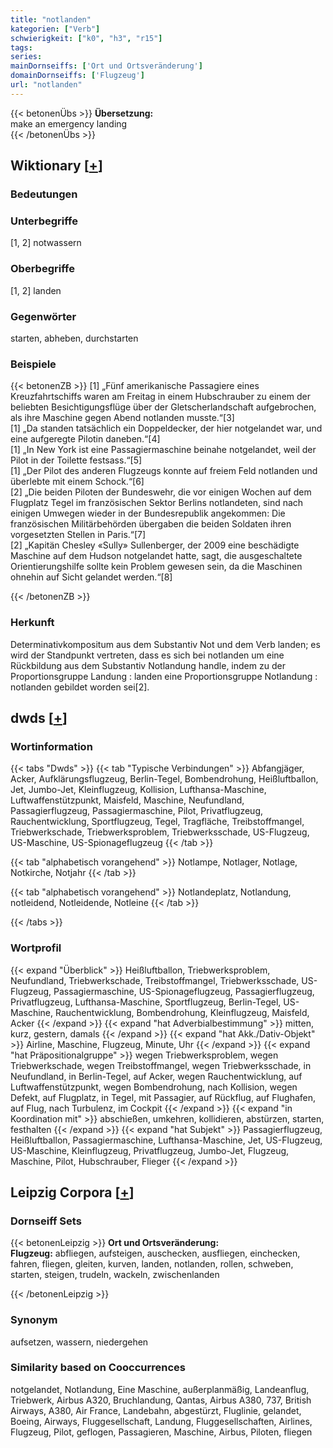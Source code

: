 ```yaml
---
title: "notlanden"
kategorien: ["Verb"]
schwierigkeit: ["k0", "h3", "r15"]
tags:
series:
mainDornseiffs: ['Ort und Ortsveränderung']
domainDornseiffs: ['Flugzeug']
url: "notlanden"
---
```


{{< betonenÜbs >}}
**Übersetzung:**  
make an emergency  landing  
{{< /betonenÜbs >}}

## Wiktionary [[+](https://de.wiktionary.org/wiki/notlanden)]

### Bedeutungen

### Unterbegriffe
[1, 2] notwassern  

### Oberbegriffe
[1, 2] landen  

### Gegenwörter
starten, abheben, durchstarten  

### Beispiele
{{< betonenZB >}}
[1] „Fünf amerikanische Passagiere eines Kreuzfahrtschiffs waren am Freitag in einem Hubschrauber zu einem der beliebten Besichtigungsflüge über der Gletscherlandschaft aufgebrochen, als ihre Maschine gegen Abend notlanden musste.“[3]  
[1] „Da standen tatsächlich ein Doppeldecker, der hier notgelandet war, und eine aufgeregte Pilotin daneben.“[4]  
[1] „In New York ist eine Passagiermaschine beinahe notgelandet, weil der Pilot in der Toilette festsass.“[5]  
[1] „Der Pilot des anderen Flugzeugs konnte auf freiem Feld notlanden und überlebte mit einem Schock.“[6]  
[2] „Die beiden Piloten der Bundeswehr, die vor einigen Wochen auf dem Flugplatz Tegel im französischen Sektor Berlins notlandeten, sind nach einigen Umwegen wieder in der Bundesrepublik angekommen: Die französischen Militärbehörden übergaben die beiden Soldaten ihren vorgesetzten Stellen in Paris.“[7]  
[2] „Kapitän Chesley «Sully» Sullenberger, der 2009 eine beschädigte Maschine auf dem Hudson notgelandet hatte, sagt, die ausgeschaltete Orientierungshilfe sollte kein Problem gewesen sein, da die Maschinen ohnehin auf Sicht gelandet werden.“[8]  

{{< /betonenZB >}}
### Herkunft
Determinativkompositum aus dem Substantiv Not und dem Verb landen; es wird der Standpunkt vertreten, dass es sich bei notlanden um eine Rückbildung aus dem Substantiv Notlandung handle, indem zu der Proportionsgruppe Landung : landen eine Proportionsgruppe Notlandung : notlanden gebildet worden sei[2].  



## dwds [[+](https://www.dwds.de/wb/notlanden)]

### Wortinformation
{{< tabs "Dwds" >}}
{{< tab "Typische Verbindungen" >}}
Abfangjäger, Acker, Aufklärungsflugzeug, Berlin-Tegel, Bombendrohung, Heißluftballon, Jet, Jumbo-Jet, Kleinflugzeug, Kollision, Lufthansa-Maschine, Luftwaffenstützpunkt, Maisfeld, Maschine, Neufundland, Passagierflugzeug, Passagiermaschine, Pilot, Privatflugzeug, Rauchentwicklung, Sportflugzeug, Tegel, Tragfläche, Treibstoffmangel, Triebwerkschade, Triebwerksproblem, Triebwerksschade, US-Flugzeug, US-Maschine, US-Spionageflugzeug
{{< /tab >}}

{{< tab "alphabetisch vorangehend" >}}
Notlampe, Notlager, Notlage, Notkirche, Notjahr
{{< /tab >}}

{{< tab "alphabetisch vorangehend" >}}
Notlandeplatz, Notlandung, notleidend, Notleidende, Notleine
{{< /tab >}}

{{< /tabs >}}

### Wortprofil
{{< expand "Überblick" >}} Heißluftballon, Triebwerksproblem, Neufundland, Triebwerkschade, Treibstoffmangel, Triebwerksschade, US-Flugzeug, Passagiermaschine, US-Spionageflugzeug, Passagierflugzeug, Privatflugzeug, Lufthansa-Maschine, Sportflugzeug, Berlin-Tegel, US-Maschine, Rauchentwicklung, Bombendrohung, Kleinflugzeug, Maisfeld, Acker {{< /expand >}}
{{< expand "hat Adverbialbestimmung" >}} mitten, kurz, gestern, damals {{< /expand >}}
{{< expand "hat Akk./Dativ-Objekt" >}} Airline, Maschine, Flugzeug, Minute, Uhr {{< /expand >}}
{{< expand "hat Präpositionalgruppe" >}} wegen Triebwerksproblem, wegen Triebwerkschade, wegen Treibstoffmangel, wegen Triebwerksschade, in Neufundland, in Berlin-Tegel, auf Acker, wegen Rauchentwicklung, auf Luftwaffenstützpunkt, wegen Bombendrohung, nach Kollision, wegen Defekt, auf Flugplatz, in Tegel, mit Passagier, auf Rückflug, auf Flughafen, auf Flug, nach Turbulenz, im Cockpit {{< /expand >}}
{{< expand "in Koordination mit" >}} abschießen, umkehren, kollidieren, abstürzen, starten, festhalten {{< /expand >}}
{{< expand "hat Subjekt" >}} Passagierflugzeug, Heißluftballon, Passagiermaschine, Lufthansa-Maschine, Jet, US-Flugzeug, US-Maschine, Kleinflugzeug, Privatflugzeug, Jumbo-Jet, Flugzeug, Maschine, Pilot, Hubschrauber, Flieger {{< /expand >}}

## Leipzig Corpora [[+](https://corpora.uni-leipzig.de/en/res?word=notlanden&corpusId=deu_newscrawl-public_2018)]

### Dornseiff Sets
{{< betonenLeipzig >}}
**Ort und Ortsveränderung:**  
**Flugzeug:** abfliegen, aufsteigen, auschecken, ausfliegen, einchecken, fahren, fliegen, gleiten, kurven, landen, notlanden, rollen, schweben, starten, steigen, trudeln, wackeln, zwischenlanden  

{{< /betonenLeipzig >}}

### Synonym
aufsetzen, wassern, niedergehen


### Similarity based on Cooccurrences
notgelandet, Notlandung, Eine Maschine, außerplanmäßig, Landeanflug, Triebwerk, Airbus A320, Bruchlandung, Qantas, Airbus A380, 737, British Airways, A380, Air France, Landebahn, abgestürzt, Fluglinie, gelandet, Boeing, Airways, Fluggesellschaft, Landung, Fluggesellschaften, Airlines, Flugzeug, Pilot, geflogen, Passagieren, Maschine, Airbus, Piloten, fliegen

